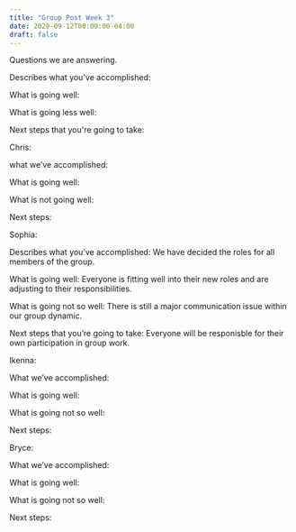 ```yaml
---
title: "Group Post Week 3"
date: 2020-09-12T00:00:00-04:00
draft: false
---
```

Questions we are answering.





Describes what you've accomplished: 





What is going well: 






What is going less well: 






Next steps that you're going to take: 





Chris:





what we’ve accomplished: 





What is going well: 





What is not going well: 





Next steps: 





Sophia:





Describes what you’ve accomplished: We have decided the roles for all members of the group.






What is going well: Everyone is fitting well into their new roles and are adjusting to their responsibilities.






What is going not so well: There is still a major communication issue within our group dynamic. 






Next steps that you’re going to take: Everyone will be responisble for their own participation in group work.





Ikenna:






What we’ve accomplished: 





What is going well: 





What is going not so well: 





Next steps:





Bryce:





What we’ve accomplished: 





What is going well: 





What is going not so well: 





Next steps:




